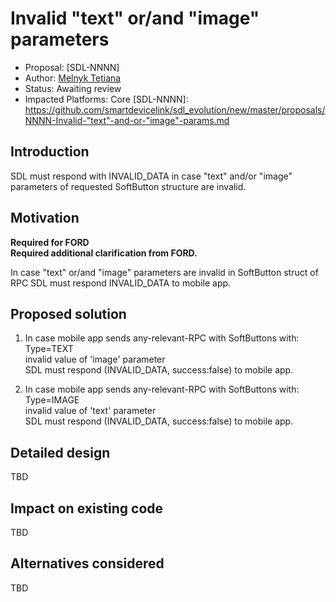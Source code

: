 # Invalid "text" or/and "image" parameters 

* Proposal: [SDL-NNNN] 
* Author: [Melnyk Tetiana](https://github.com/TMelnyk)
* Status: Awaiting review
* Impacted Platforms: Core
[SDL-NNNN]: https://github.com/smartdevicelink/sdl_evolution/new/master/proposals/NNNN-Invalid-"text"-and-or-"image"-params.md

## Introduction
SDL must respond with INVALID_DATA in case "text" and/or "image" parameters of requested SoftButton structure are invalid.

## Motivation  
**Required for FORD**  
**Required additional clarification from FORD.**  

In case "text" or/and "image" parameters are invalid in SoftButton struct of RPC SDL must respond INVALID_DATA to mobile app.

## Proposed solution  
1. In case mobile app sends any-relevant-RPC with SoftButtons with:  
Type=TEXT  
invalid value of 'image' parameter  
SDL must respond (INVALID_DATA, success:false) to mobile app.

2. In case  mobile app sends any-relevant-RPC with SoftButtons with:  
Type=IMAGE  
invalid value of 'text' parameter  
SDL must respond (INVALID_DATA, success:false) to mobile app.

## Detailed design
TBD

## Impact on existing code
TBD

## Alternatives considered
TBD
